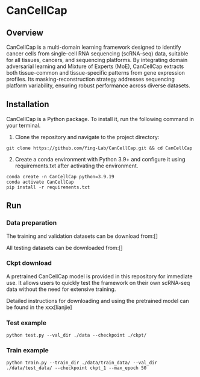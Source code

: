 # CanCellCap

## Overview
CanCellCap is a multi-domain learning framework designed to identify cancer cells from single-cell RNA sequencing (scRNA-seq) data, suitable for all tissues, cancers, and sequencing platforms. By integrating domain adversarial learning and Mixture of Experts (MoE), CanCellCap extracts both tissue-common and tissue-specific patterns from gene expression profiles. Its masking-reconstruction strategy addresses sequencing platform variability, ensuring robust performance across diverse datasets.

## Installation
CanCellCap is a Python package. To install it, run the following command in your terminal.
1. Clone the repository and navigate to the project directory:
```
git clone https://github.com/Ying-Lab/CanCellCap.git && cd CanCellCap
```

2. Create a conda environment with Python 3.9+ and configure it using requirements.txt after activating the environment.
```
conda create -n CanCellCap python=3.9.19
conda activate CanCellCap
pip install -r requirements.txt
```

## Run 
### Data preparation
The training and validation datasets can be download from:[]

All testing datasets can be downloaded from:[]

### Ckpt download
A pretrained CanCellCap model is provided in this repository for immediate use. It allows users to quickly test the framework on their own scRNA-seq data without the need for extensive training.

Detailed instructions for downloading and using the pretrained model can be found in the xxx[lianjie]

### Test example
```
python test.py --val_dir ./data --checkpoint ./ckpt/
```

### Train example

```
python train.py --train_dir ./data/train_data/ --val_dir ./data/test_data/ --checkpoint ckpt_1 --max_epoch 50
```
